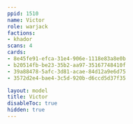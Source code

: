 ```yaml
---
ppid: 1510
name: Victor
role: warjack
factions:
- khador
scans: 4
cards:
- 8e45fe91-efca-31e4-906e-1118e83a8e0b
- b20514fb-be23-35b2-aa97-35167748410f
- 39a88478-5afc-3d81-acae-84d12a9e6d75
- 3572d2e4-bae4-3c5d-920b-d6ccd5d37f35

layout: model
title: Victor
disableToc: true
hidden: true
---
```

